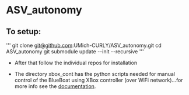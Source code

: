 # ASV_autonomy


## To setup:
'''
git clone git@github.com:UMich-CURLY/ASV_autonomy.git
cd ASV_autonomy
git submodule update --init --recursive
'''

- After that follow the individual repos for installation<br>

- The directory xbox_cont has the python scripts needed for manual control of the BlueBoat using XBox controller (over WiFi network)...for more info see the [documentation](https://docs.google.com/document/d/1lDcPFRf4EiQoDkyhsRgK8ujxOWbpbkCu5Q0oAkFZEUc/edit?usp=drive_link).


